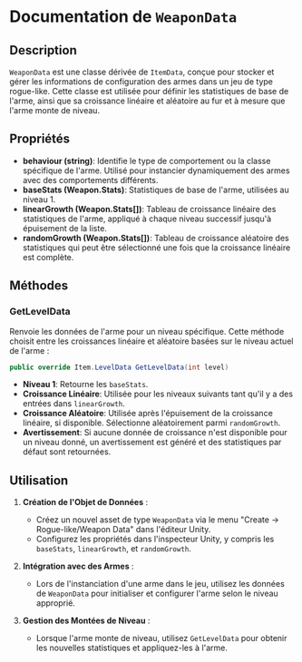 # Documentation de `WeaponData`

## Description

`WeaponData` est une classe dérivée de `ItemData`, conçue pour stocker et gérer les informations de configuration des armes dans un jeu de type rogue-like. Cette classe est utilisée pour définir les statistiques de base de l'arme, ainsi que sa croissance linéaire et aléatoire au fur et à mesure que l'arme monte de niveau.

## Propriétés

- **behaviour (string)**: Identifie le type de comportement ou la classe spécifique de l'arme. Utilisé pour instancier dynamiquement des armes avec des comportements différents.
- **baseStats (Weapon.Stats)**: Statistiques de base de l'arme, utilisées au niveau 1.
- **linearGrowth (Weapon.Stats[])**: Tableau de croissance linéaire des statistiques de l'arme, appliqué à chaque niveau successif jusqu'à épuisement de la liste.
- **randomGrowth (Weapon.Stats[])**: Tableau de croissance aléatoire des statistiques qui peut être sélectionné une fois que la croissance linéaire est complète.

## Méthodes

### GetLevelData

Renvoie les données de l'arme pour un niveau spécifique. Cette méthode choisit entre les croissances linéaire et aléatoire basées sur le niveau actuel de l'arme :

```csharp
public override Item.LevelData GetLevelData(int level)
```

- **Niveau 1**: Retourne les `baseStats`.
- **Croissance Linéaire**: Utilisée pour les niveaux suivants tant qu'il y a des entrées dans `linearGrowth`.
- **Croissance Aléatoire**: Utilisée après l'épuisement de la croissance linéaire, si disponible. Sélectionne aléatoirement parmi `randomGrowth`.
- **Avertissement**: Si aucune donnée de croissance n'est disponible pour un niveau donné, un avertissement est généré et des statistiques par défaut sont retournées.

## Utilisation

1. **Création de l'Objet de Données** :
   - Créez un nouvel asset de type `WeaponData` via le menu "Create -> Rogue-like/Weapon Data" dans l'éditeur Unity.
   - Configurez les propriétés dans l'inspecteur Unity, y compris les `baseStats`, `linearGrowth`, et `randomGrowth`.

2. **Intégration avec des Armes** :
   - Lors de l'instanciation d'une arme dans le jeu, utilisez les données de `WeaponData` pour initialiser et configurer l'arme selon le niveau approprié.

3. **Gestion des Montées de Niveau** :
   - Lorsque l'arme monte de niveau, utilisez `GetLevelData` pour obtenir les nouvelles statistiques et appliquez-les à l'arme.
